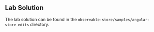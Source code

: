 ## Lab Solution

The lab solution can be found in the `observable-store/samples/angular-store-edits` directory.